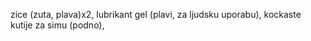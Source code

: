 zice (zuta, plava)x2, 
lubrikant gel (plavi, za ljudsku uporabu), 
kockaste kutije za simu (podno), 

